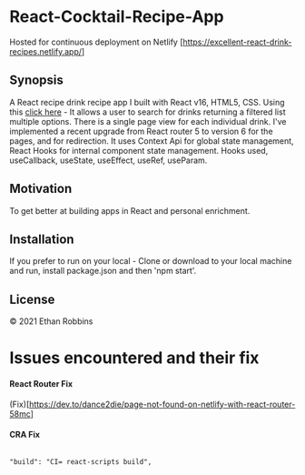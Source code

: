 # React-Cocktail-Recipe-App
Hosted for continuous deployment on Netlify [https://excellent-react-drink-recipes.netlify.app/]


## Synopsis

A React recipe drink recipe app I  built with  React v16, HTML5, CSS. Using this [click here](https://www.thecocktaildb.com/api.php) - It allows a user to search for drinks returning a filtered list multiple options. There is a single page view for each individual drink. I've implemented a recent upgrade from React router 5 to version 6 for the pages, and for redirection. It uses Context Api for global state management, React Hooks for internal component state management. Hooks used, useCallback, useState, useEffect, useRef, useParam.


## Motivation

To get better at building apps in React and personal enrichment. 

## Installation
If you prefer to run on your local -
Clone or download to your local machine and run, install package.json and then 'npm start'.


## License

&copy; 2021 Ethan Robbins
# Issues encountered and their fix

#### React Router Fix

(Fix)[https://dev.to/dance2die/page-not-found-on-netlify-with-react-router-58mc]

#### CRA Fix

```

"build": "CI= react-scripts build",

```
